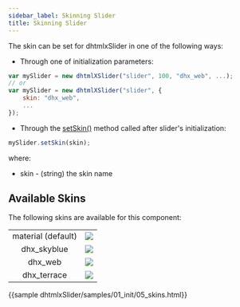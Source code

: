 ```yaml
---
sidebar_label: Skinning Slider
title: Skinning Slider
---          
```


The skin can be set for dhtmlxSlider in one of the following ways:

- Through one of initialization parameters:

~~~js
var mySlider = new dhtmlXSlider("slider", 100, "dhx_web", ...);
// or
var mySlider = new dhtmlXSlider("slider", {                    
	skin: "dhx_web",
	...
});
~~~

- Through the <a href="api/dhtmlxslider_setskin.md">setSkin()</a> method called after slider's initialization:
  
~~~js
mySlider.setSkin(skin);
~~~
	
where:

- skin - (string) the skin name



Available Skins
------------------
The following skins are available for this component:

<table>
<tr><td style="text-align:center;">material (default)</td><td style="text-align:center;"><img src="slider/material.png"/></td></tr>
<tr><td style="text-align:center;">dhx_skyblue</td><td style="text-align:center;"><img src="slider/dhx_skyblue.png"/></td></tr>
<tr><td style="text-align:center;">dhx_web</td><td style="text-align:center;"><img src="slider/dhx_web.png"/></td></tr>
<tr><td style="text-align:center;">dhx_terrace</td><td style="text-align:center;"><img src="slider/dhx_terrace.png"/></td></tr>
</table>

{{sample dhtmlxSlider/samples/01_init/05_skins.html}}
